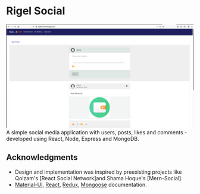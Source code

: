 # Rigel Social
![alt text](https://github.com/iamakshat01/rigel-social/blob/master/image1.png)
A simple social media application with users, posts, likes and comments - developed using React, Node, Express and MongoDB. 



## Acknowledgments

- Design and implementation was inspired by preexisting projects like Qolzam's [React Social Network]and Shama Hoque's [Mern-Social].
- [Material-UI](https://material-ui.com/getting-started/installation/), [React](https://reactjs.org/docs/getting-started.html), [Redux](https://redux.js.org/introduction), [Mongoose](https://mongoosejs.com/docs/guide.html) documentation.
